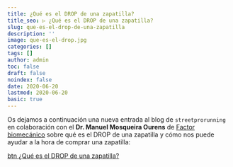 ```yaml
---
title: ¿Qué es el DROP de una zapatilla?
title_seo: ▷ ¿Qué es el DROP de una zapatilla?
slug: que-es-el-drop-de-una-zapatilla
description: ''
image: que-es-el-drop.jpg
categories: []
tags: []
author: admin
toc: false
draft: false
noindex: false
date: 2020-06-20
lastmod: 2020-06-20
basic: true
---
```

Os dejamos a continuación una nueva entrada al blog de `streetprorunning` en colaboración con el __Dr. Manuel Mosqueira Ourens__ de [Factor biomecánico](https://factorbiomecanico.com/) sobre qué es el DROP de una zapatilla y cómo nos puede ayudar a la hora de comprar una zapatilla:

[btn ¿Qué es el DROP de una zapatilla?](https://www.streetprorunning.com/blog/drop-de-las-zapatillas/)